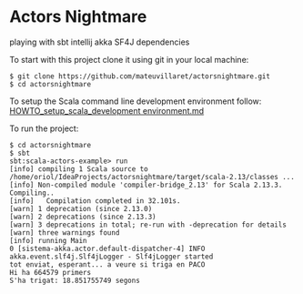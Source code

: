 # Actors Nightmare
playing with sbt intellij akka SF4J dependencies

To start with this project clone it using git in your local machine:

```
$ git clone https://github.com/mateuvillaret/actorsnightmare.git
$ cd actorsnightmare
```

To setup the Scala command line development environment follow:
[HOWTO_setup_scala_development environment.md](https://github.com/mateuvillaret/actorsnightmare/blob/main/HOWTO_setup_scala_development%20environment.md)

To run the project:
```
$ cd actorsnightmare
$ sbt
sbt:scala-actors-example> run
[info] compiling 1 Scala source to /home/oriol/IdeaProjects/actorsnightmare/target/scala-2.13/classes ...
[info] Non-compiled module 'compiler-bridge_2.13' for Scala 2.13.3. Compiling..
[info]   Compilation completed in 32.101s.
[warn] 1 deprecation (since 2.13.0)
[warn] 2 deprecations (since 2.13.3)
[warn] 3 deprecations in total; re-run with -deprecation for details
[warn] three warnings found
[info] running Main 
0 [sistema-akka.actor.default-dispatcher-4] INFO akka.event.slf4j.Slf4jLogger - Slf4jLogger started
tot enviat, esperant... a veure si triga en PACO
Hi ha 664579 primers
S'ha trigat: 18.851755749 segons
```

